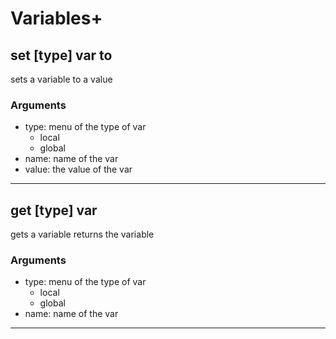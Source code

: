 # Variables+
## set [type] var to
sets a variable to a value
### Arguments
* type: menu of the type of var
    * local
    * global
* name: name of the var
* value: the value of the var
___
## get [type] var
gets a variable
returns the variable
### Arguments
* type: menu of the type of var
    * local
    * global
* name: name of the var
___
